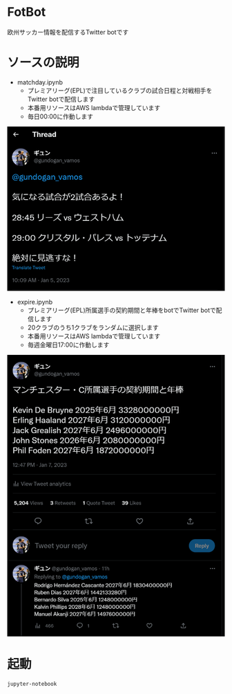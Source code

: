 # FotBot
欧州サッカー情報を配信するTwitter botです

# ソースの説明
- matchday.ipynb
  - プレミアリーグ(EPL)で注目しているクラブの試合日程と対戦相手をTwitter botで配信します
  - 本番用リソースはAWS lambdaで管理しています
  - 毎日00:00に作動します

![matchday.ipynb](images/matchday.png)

- expire.ipynb
  - プレミアリーグ(EPL)所属選手の契約期間と年棒をbotでTwitter botで配信します
  - 20クラブのうち1クラブをランダムに選択します
  - 本番用リソースはAWS lambdaで管理しています
  - 毎週金曜日17:00に作動します

![matchday.ipynb](images/expire.png)

# 起動
```
jupyter-notebook
```